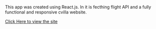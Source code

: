 This app was created using React.js. In it is fecthing flight API and a fully functional and responsive 
cvilla website.

[Click Here to view the site](https://app.netlify.com/sites/competent-kare-b58821/overview)
